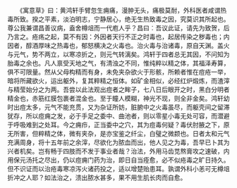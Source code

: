 <!-- { "loadSidebar": true } -->
　　《寓意草》曰：黄鸿轩手臂忽生痈痛，漫肿无头，痛极莫耐，外科医者咸谓热毒所致。揆之平素，淡泊明志，宁静居心，绝无生热致毒之因，究莫识其所起也。尊公我兼谓昌善议病，盍舍樽俎而一代庖人乎？昌曰︰吾议此证，请先为致贺，后乃言之。疮疡之起，莫不有因：外因者天行不正之时毒也，起居传染之秽毒也；内因者，醇酒厚味之热毒也，郁怒横决之火毒也。治火毒与治诸毒，原自天渊。盖火与元气，势不两立，以寒凉折之，则元气转漓矣。鸿轩于四者总无其因，不问知为胎毒之余也。凡人禀受天地之气，有清浊之不同，惟纯粹以精之体，其福泽寿算，俱不可限量。然从父母构精而有身，未免夹杂欲火于形骸，所赖者惟在痘疮一举，暗将所藏欲火，运出躯外，复其粹精之恒体。如矿金相似，必经红炉煅炼，而渣滓与精莹始分之为两。吾尝以此法观出痘者之眸子，七八日后眼开之时，黑白分明者精金也，赤筋红膜包裹者混金也。至于瞳人模糊，神光不现，则全非金矣。鸿轩幼时出痘太多，元气不能充贯，又为杂证所妨，脏腑中之火毒虽尽，而躯壳间之留滞犹存，所以痘痈之发，必于手足之委中、曲池者，则以零星小毒无处可容，而潜避于呼吸难到之处耳。今之痈疖，正当委中之穴，其为痘毒何疑？毒伏肘腋之下，原无所害，但粹精之体，微有夹杂，是亦宝鉴之纤尘，白璧之微颣也。日者太和元气充满周身，将十五年前之余滓，尽欲化为脓血而出，他人见之为毒，吾早已卜其为兴者机矣。岂有畅于四肢而不发于事业者哉？治法，外用马齿苋熬膏攻之速破，内用保元汤托之尽出，仍以痘痈门药为治，即日自当痊愈，必不似疮毒之旷日持久。但不识证而以治疮毒寒凉泻火诸药投之，适以增楚贻患耳。孰谓外科小恙可无樽俎折冲之人耶？如法治之，溃出脓水甚多，果不用生肌长肉而自愈。
